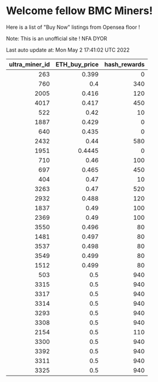 # Welcome fellow BMC Miners!
Here is a list of "Buy Now" listings from Opensea floor !

Note: This is an unofficial site ! NFA DYOR


Last auto update at: Mon May  2 17:41:02 UTC 2022


|   ultra_miner_id |   ETH_buy_price |   hash_rewards |
|-----------------:|----------------:|---------------:|
|              263 |          0.399  |              0 |
|              760 |          0.4    |            340 |
|             2005 |          0.416  |            120 |
|             4017 |          0.417  |            450 |
|              522 |          0.42   |             10 |
|             1887 |          0.429  |              0 |
|              640 |          0.435  |              0 |
|             2432 |          0.44   |            580 |
|             1951 |          0.4445 |              0 |
|              710 |          0.46   |            100 |
|              697 |          0.465  |            450 |
|              404 |          0.47   |             10 |
|             3263 |          0.47   |            520 |
|             2932 |          0.488  |            120 |
|             1837 |          0.49   |            100 |
|             2369 |          0.49   |            100 |
|             3550 |          0.496  |             80 |
|             1481 |          0.497  |             80 |
|             3537 |          0.498  |             80 |
|             3549 |          0.499  |             80 |
|             1512 |          0.499  |             80 |
|              503 |          0.5    |            940 |
|             3315 |          0.5    |            940 |
|             3317 |          0.5    |            940 |
|             3314 |          0.5    |            940 |
|             3293 |          0.5    |            940 |
|             3308 |          0.5    |            940 |
|             2154 |          0.5    |            110 |
|             3300 |          0.5    |            940 |
|             3392 |          0.5    |            940 |
|             3311 |          0.5    |            940 |
|             3325 |          0.5    |            940 |